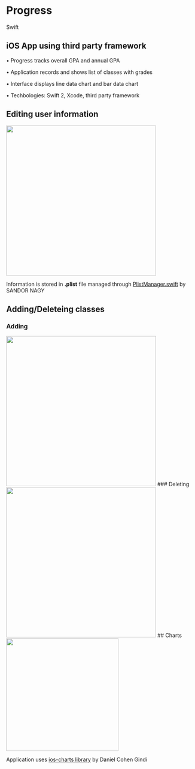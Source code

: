 # Progress
Swift

## iOS App using third party framework

•	Progress tracks overall GPA and annual GPA

•	Application records and shows list of classes with grades

•	Interface displays line data chart and bar data chart

•	Techbologies: Swift 2, Xcode, third party framework

## Editing user information
<img src="https://cl.ly/h80T/addinfo.gif" width="400">

Information is stored in **.plist** file managed through [PlistManager.swift](http://rebeloper.com/read-write-plist-file-swift/)  by SANDOR NAGY
## Adding/Deleteing classes
### Adding
<img src="https://cl.ly/h80T/addinfo.gif" width="400">
### Deleting

<img src="https://cl.ly/h868/delet.gif" width="400">
## Charts
<img src="https://cl.ly/h8dn/chart.png" width="300">

Application uses [ios-charts library](https://github.com/danielgindi/Charts) by Daniel Cohen Gindi
